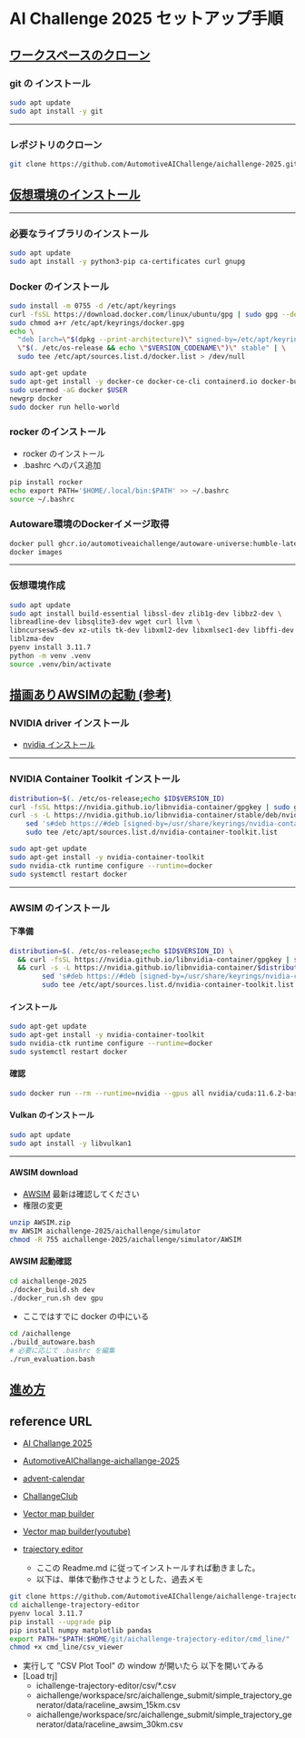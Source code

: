 
# AI Challenge 2025 セットアップ手順

## [ワークスペースのクローン](https://automotiveaichallenge.github.io/aichallenge-documentation-2025/setup/workspace-setup.html)

### git の インストール

```sh
sudo apt update
sudo apt install -y git
```

---

### レポジトリのクローン

```sh
git clone https://github.com/AutomotiveAIChallenge/aichallenge-2025.git
```

## [仮想環境のインストール](https://automotiveaichallenge.github.io/aichallenge-documentation-2025/setup/docker.html)

---

### 必要なライブラリのインストール

```sh
sudo apt update
sudo apt install -y python3-pip ca-certificates curl gnupg
```

### Docker のインストール

```sh
sudo install -m 0755 -d /etc/apt/keyrings
curl -fsSL https://download.docker.com/linux/ubuntu/gpg | sudo gpg --dearmor -o /etc/apt/keyrings/docker.gpg
sudo chmod a+r /etc/apt/keyrings/docker.gpg
echo \
  "deb [arch=\"$(dpkg --print-architecture)\" signed-by=/etc/apt/keyrings/docker.gpg] https://download.docker.com/linux/ubuntu \
  \"$(. /etc/os-release && echo \"$VERSION_CODENAME\")\" stable" | \
  sudo tee /etc/apt/sources.list.d/docker.list > /dev/null

sudo apt-get update
sudo apt-get install -y docker-ce docker-ce-cli containerd.io docker-buildx-plugin docker-compose-plugin
sudo usermod -aG docker $USER
newgrp docker
sudo docker run hello-world
```

### rocker のインストール

- rocker のインストール
- .bashrc へのパス追加

```sh
pip install rocker
echo export PATH='$HOME/.local/bin:$PATH' >> ~/.bashrc
source ~/.bashrc
```

### Autoware環境のDockerイメージ取得

```sh
docker pull ghcr.io/automotiveaichallenge/autoware-universe:humble-latest
docker images
```

---

### 仮想環境作成

```sh
sudo apt update
sudo apt install build-essential libssl-dev zlib1g-dev libbz2-dev \
libreadline-dev libsqlite3-dev wget curl llvm \
libncursesw5-dev xz-utils tk-dev libxml2-dev libxmlsec1-dev libffi-dev \
liblzma-dev
pyenv install 3.11.7
python -m venv .venv
source .venv/bin/activate
```

## [描画ありAWSIMの起動 (参考)](https://automotiveaichallenge.github.io/aichallenge-documentation-2025/setup/visible-simulation.html)

### NVIDIA driver インストール

- [nvidia インストール](nvidia-install.md)

---

### NVIDIA Container Toolkit インストール

```sh
distribution=$(. /etc/os-release;echo $ID$VERSION_ID)
curl -fsSL https://nvidia.github.io/libnvidia-container/gpgkey | sudo gpg --dearmor -o /usr/share/keyrings/nvidia-container-toolkit-keyring.gpg
curl -s -L https://nvidia.github.io/libnvidia-container/stable/deb/nvidia-container-toolkit.list | \
    sed 's#deb https://#deb [signed-by=/usr/share/keyrings/nvidia-container-toolkit-keyring.gpg] https://#g' | \
    sudo tee /etc/apt/sources.list.d/nvidia-container-toolkit.list

sudo apt-get update
sudo apt-get install -y nvidia-container-toolkit
sudo nvidia-ctk runtime configure --runtime=docker
sudo systemctl restart docker
```

---

### AWSIM のインストール

#### 下準備

```sh
distribution=$(. /etc/os-release;echo $ID$VERSION_ID) \
  && curl -fsSL https://nvidia.github.io/libnvidia-container/gpgkey | sudo gpg --dearmor -o /usr/share/keyrings/nvidia-container-toolkit-keyring.gpg \
  && curl -s -L https://nvidia.github.io/libnvidia-container/$distribution/libnvidia-container.list | \
        sed 's#deb https://#deb [signed-by=/usr/share/keyrings/nvidia-container-toolkit-keyring.gpg] https://#g' | \
        sudo tee /etc/apt/sources.list.d/nvidia-container-toolkit.list
```

#### インストール

```sh
sudo apt-get update
sudo apt-get install -y nvidia-container-toolkit
sudo nvidia-ctk runtime configure --runtime=docker
sudo systemctl restart docker
```

#### 確認

```sh
sudo docker run --rm --runtime=nvidia --gpus all nvidia/cuda:11.6.2-base-ubuntu20.04 nvidia-smi
```

#### Vulkan のインストール

```sh
sudo apt update
sudo apt install -y libvulkan1
```

---

#### AWSIM download

- [AWSIM](https://tier4inc-my.sharepoint.com/personal/taiki_tanaka_tier4_jp/_layouts/15/onedrive.aspx?id=%2Fpersonal%2Ftaiki%5Ftanaka%5Ftier4%5Fjp%2FDocuments%2FAutonomousAIChallenge&ga=1) 最新は確認してください
- 権限の変更

```bash
unzip AWSIM.zip
mv AWSIM aichallenge-2025/aichallenge/simulator
chmod -R 755 aichallenge-2025/aichallenge/simulator/AWSIM
```

#### AWSIM 起動確認

```sh
cd aichallenge-2025
./docker_build.sh dev
./docker_run.sh dev gpu
```

- ここではすでに docker の中にいる

```sh
cd /aichallenge
./build_autoware.bash
# 必要に応じて .bashrc を編集
./run_evaluation.bash
```

## [進め方](https://automotiveaichallenge.github.io/aichallenge-documentation-2025/development/workspace-usage.html)

## reference URL

- [AI Challange 2025](https://automotiveaichallenge.github.io/aichallenge-documentation-2025/index.html)
- [AutomotiveAIChallange-aichallange-2025](https://github.com/AutomotiveAIChallenge/aichallenge-2025)
- [advent-calendar](https://qiita.com/advent-calendar/2023/jidounten-ai)
- [ChallangeClub](https://github.com/ChallengeClub)
- [Vector map builder](https://qiita.com/porizou1/items/b7cabbf573bae342f261)
- [Vector map builder(youtube)](https://www.youtube.com/watch?v=GvZr707TmuM)

- [trajectory editor](https://github.com/AutomotiveAIChallenge/aichallenge-trajectory-editor)
  - ここの Readme.md に従ってインストールすれば動きました。
  - 以下は、単体で動作させようとした、過去メモ

```bash
git clone https://github.com/AutomotiveAIChallenge/aichallenge-trajectory-editor.git
cd aichallenge-trajectory-editor
pyenv local 3.11.7
pip install --upgrade pip
pip install numpy matplotlib pandas
export PATH="$PATH:$HOME/git/aichallenge-trajectory-editor/cmd_line/"
chmod +x cmd_line/csv_viewer
```

- 実行して ”CSV Plot Tool” の window が開いたら 以下を開いてみる
- [Load trj]
  - ichallenge-trajectory-editor/csv/*.csv
  - aichallenge/workspace/src/aichallenge_submit/simple_trajectory_generator/data/raceline_awsim_15km.csv
  - aichallenge/workspace/src/aichallenge_submit/simple_trajectory_generator/data/raceline_awsim_30km.csv
  